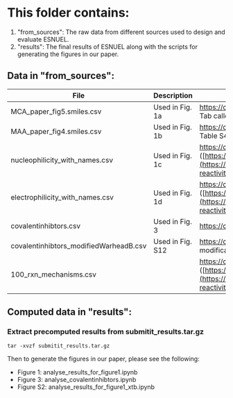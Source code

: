 # This folder contains:
  1) "from_sources": The raw data from different sources used to design and evaluate ESNUEL.
  2) "results": The final results of ESNUEL along with the scripts for generating the figures in our paper.


## Data in "from_sources":

| File | Description | Reference | Accessed |
| ------------- | ------------- | ------------- | ------------- |
| MCA_paper_fig5.smiles.csv | Used in Fig. 1a | https://dx.doi.org/10.1021/acs.joc.0c02327 (extracted from Tab called "Fig 5" in this [file](https://pubs.acs.org/doi/suppl/10.1021/acs.joc.0c02327/suppl_file/jo0c02327_si_002.xlsx)) | Jan 2023 |
| MAA_paper_fig4.smiles.csv | Used in Fig. 1b | https://dx.doi.org/10.1021/acs.joc.9b03187 (extracted from Table S4 in the [SI](https://pubs.acs.org/doi/suppl/10.1021/acs.joc.9b03187/suppl_file/jo9b03187_si_001.pdf)) | Jan 2023 |
| nucleophilicity_with_names.csv | Used in Fig. 1c | https://doi.org/10.1021/acs.jcim.1c01400 ([https://cdb.ics.uci.edu/cgibin/ReactivitiesDatasetsWeb.html](https://cdb.ics.uci.edu/cgibin/dataset-reactivities/nucleophilicity.csv)) | Jan 2023 |
| electrophilicity_with_names.csv | Used in Fig. 1d | https://doi.org/10.1021/acs.jcim.1c01400 ([https://cdb.ics.uci.edu/cgibin/ReactivitiesDatasetsWeb.html](https://cdb.ics.uci.edu/cgibin/dataset-reactivities/eletrophilicity.csv)) | Jan 2023 |
| covalentinhibtors.csv | Used in Fig. 3 | https://doi.org/10.1007/s10822-020-00342-w ([link to file](https://static-content.springer.com/esm/art%3A10.1007%2Fs10822-020-00342-w/MediaObjects/10822_2020_342_MOESM2_ESM.csv)) | Jan 2023 |
| covalentinhibtors_modifiedWarheadB.csv | Used in Fig. S12 | https://doi.org/10.1007/s10822-020-00342-w (a modification of [link to file](https://static-content.springer.com/esm/art%3A10.1007%2Fs10822-020-00342-w/MediaObjects/10822_2020_342_MOESM2_ESM.csv)) | Jan 2023 |
| 100_rxn_mechanisms.csv |  | https://doi.org/10.1021/acs.jcim.1c01400 ([https://cdb.ics.uci.edu/cgibin/ReactivitiesDatasetsWeb.html](https://cdb.ics.uci.edu/cgibin/dataset-reactivities/100_rxn_mechanisms.csv)) | Jan 2023 |

## Computed data in "results":

### Extract precomputed results from submitit_results.tar.gz

    tar -xvzf submitit_results.tar.gz

Then to generate the figures in our paper, please see the following:
 - Figure 1: analyse_results_for_figure1.ipynb
 - Figure 3: analyse_covalentinhibtors.ipynb
 - Figure S2: analyse_results_for_figure1_xtb.ipynb
